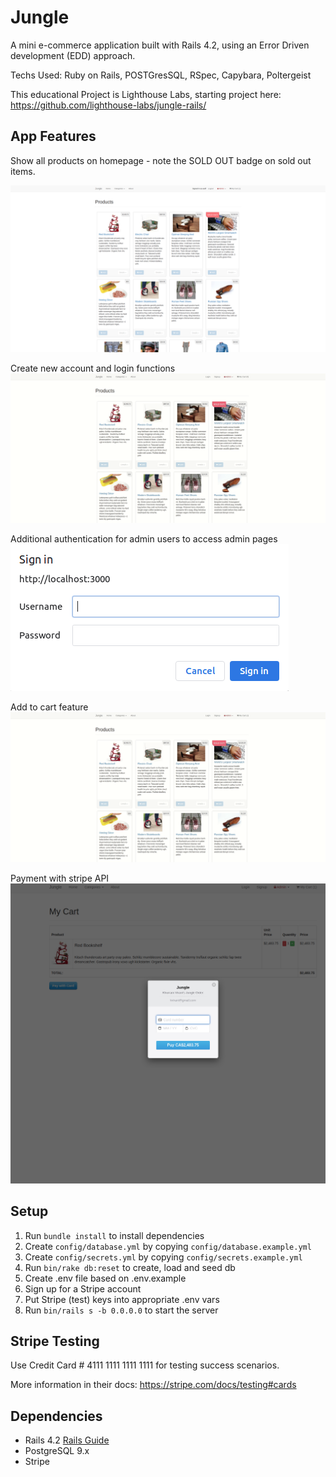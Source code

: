 # Jungle

A mini e-commerce application built with Rails 4.2, using an Error Driven development (EDD) approach.

Techs Used: Ruby on Rails, POSTGresSQL, RSpec, Capybara, Poltergeist

This educational Project is Lighthouse Labs, starting project here: https://github.com/lighthouse-labs/jungle-rails/

## App Features

Show all products on homepage - note the SOLD OUT badge on sold out items.

!["homepage"](https://github.com/denniswong0106/jungle-rails/blob/master/public/images/homepage.png?raw=true)

Create new account and login functions
!["create user/login user"](https://github.com/denniswong0106/jungle-rails/blob/master/public/images/createuser_and_login.gif?raw=true)

Additional authentication for admin users to access admin pages
!["Admin authentication"](https://github.com/denniswong0106/jungle-rails/blob/master/public/images/authenticate.png?raw=true)

Add to cart feature
!["Add to cart"](https://github.com/denniswong0106/jungle-rails/blob/master/public/images/add-items-cart.gif?raw=true)

Payment with stripe API
!["Payment with stripe"](https://github.com/denniswong0106/jungle-rails/blob/master/public/images/payment_stripe.png?raw=true)

## Setup

1. Run `bundle install` to install dependencies
2. Create `config/database.yml` by copying `config/database.example.yml`
3. Create `config/secrets.yml` by copying `config/secrets.example.yml`
4. Run `bin/rake db:reset` to create, load and seed db
5. Create .env file based on .env.example
6. Sign up for a Stripe account
7. Put Stripe (test) keys into appropriate .env vars
8. Run `bin/rails s -b 0.0.0.0` to start the server

## Stripe Testing

Use Credit Card # 4111 1111 1111 1111 for testing success scenarios.

More information in their docs: <https://stripe.com/docs/testing#cards>

## Dependencies

- Rails 4.2 [Rails Guide](http://guides.rubyonrails.org/v4.2/)
- PostgreSQL 9.x
- Stripe
